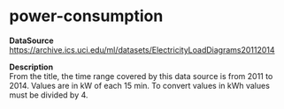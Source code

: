 # power-consumption

**DataSource<br>**
https://archive.ics.uci.edu/ml/datasets/ElectricityLoadDiagrams20112014

**Description<br>**
From the title, the time range covered by this data source is from 2011 to 2014.
Values are in kW of each 15 min. To convert values in kWh values must be divided by 4.

